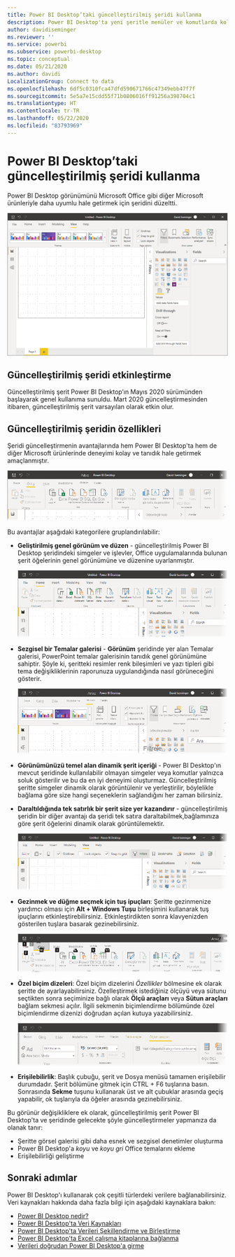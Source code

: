 ```yaml
---
title: Power BI Desktop’taki güncelleştirilmiş şeridi kullanma
description: Power BI Desktop'ta yeni şeritle menüler ve komutlarda kolayca gezinin
author: davidiseminger
ms.reviewer: ''
ms.service: powerbi
ms.subservice: powerbi-desktop
ms.topic: conceptual
ms.date: 05/21/2020
ms.author: davidi
LocalizationGroup: Connect to data
ms.openlocfilehash: 6df5c0310fca47dfd590671766c47349ebb47f7f
ms.sourcegitcommit: 5e5a7e15cdd55f71b0806016ff91256a398704c1
ms.translationtype: HT
ms.contentlocale: tr-TR
ms.lasthandoff: 05/22/2020
ms.locfileid: "83793969"
---
```

# <a name="use-the-updated-ribbon-in-power-bi-desktop"></a>Power BI Desktop’taki güncelleştirilmiş şeridi kullanma

Power BI Desktop görünümünü Microsoft Office gibi diğer Microsoft ürünleriyle daha uyumlu hale getirmek için şeridini düzeltti.

![Power BI Desktop'ta yeni şerit](media/desktop-ribbon/desktop-ribbon-02.png)

## <a name="how-to-enable-the-updated-ribbon"></a>Güncelleştirilmiş şeridi etkinleştirme

Güncelleştirilmiş şerit Power BI Desktop’ın Mayıs 2020 sürümünden başlayarak genel kullanıma sunuldu. Mart 2020 güncelleştirmesinden itibaren, güncelleştirilmiş şerit varsayılan olarak etkin olur. 

## <a name="features-of-the-updated-ribbon"></a>Güncelleştirilmiş şeridin özellikleri

Şeridi güncelleştirmenin avantajlarında hem Power BI Desktop'ta hem de diğer Microsoft ürünlerinde deneyimi kolay ve tanıdık hale getirmek amaçlanmıştır. 

![Power BI Desktop'ta yeni şerit](media/desktop-ribbon/desktop-ribbon-03.png)

Bu avantajlar aşağıdaki kategorilere gruplandırılabilir:

* **Geliştirilmiş genel görünüm ve düzen** - güncelleştirilmiş Power BI Desktop şeridindeki simgeler ve işlevler, Office uygulamalarında bulunan şerit öğelerinin genel görünümüne ve düzenine uyarlanmıştır.

    ![Geliştirilmiş genel görünüm](media/desktop-ribbon/desktop-ribbon-04.png)

* **Sezgisel bir Temalar galerisi** - **Görünüm** şeridinde yer alan Temalar galerisi, PowerPoint temalar galerisinin tanıdık genel görünümüne sahiptir. Şöyle ki, şeritteki resimler renk bileşimleri ve yazı tipleri gibi tema değişikliklerinin raporunuza uygulandığında nasıl görüneceğini gösterir. 

    ![Daha iyi temalar](media/desktop-ribbon/desktop-ribbon-05.png)

* **Görünümünüzü temel alan dinamik şerit içeriği** - Power BI Desktop'ın mevcut şeridinde kullanılabilir olmayan simgeler veya komutlar yalnızca soluk gösterilir ve bu da en iyi deneyimi oluşturmaz. Güncelleştirilmiş şeritte simgeler dinamik olarak görüntülenir ve yerleştirilir, böylelikle bağlama göre size hangi seçeneklerin sağlandığını her zaman bilirsiniz.

* **Daraltıldığında tek satırlık bir şerit size yer kazandırır** - güncelleştirilmiş şeridin bir diğer avantajı da şeridi tek satıra daraltabilmek,bağlamınıza göre şerit öğelerini dinamik olarak görüntülemektir. 

    ![Daraltılmış şerit](media/desktop-ribbon/desktop-ribbon-06.png)

* **Gezinmek ve düğme seçmek için tuş ipuçları**: Şeritte gezinmenize yardımcı olması için **Alt + Windows Tuşu** birleşimini kullanarak tuş ipuçlarını etkinleştirebilirsiniz. Etkinleştirdikten sonra klavyenizden gösterilen tuşlara basarak gezinebilirsiniz.

    ![Tuş ipuçları](media/desktop-ribbon/desktop-ribbon-07.png)

* **Özel biçim dizeleri**: Özel biçim dizelerini *Özellikler* bölmesine ek olarak şeritte de ayarlayabilirsiniz. Özelleştirmek istediğiniz ölçüyü veya sütunu seçtikten sonra seçiminize bağlı olarak **Ölçü araçları** veya **Sütun araçları** bağlam sekmesi açılır. İlgili sekmenin biçimlendirme bölümünde özel biçimlendirme dizenizi doğrudan açılan kutuya yazabilirsiniz.

    ![Özel biçim dizeleri](media/desktop-ribbon/desktop-ribbon-08.png)

* **Erişilebilirlik**: Başlık çubuğu, şerit ve Dosya menüsü tamamen erişilebilir durumdadır. Şerit bölümüne gitmek için CTRL + F6 tuşlarına basın. Sonrasında **Sekme** tuşunu kullanarak üst ve alt çubuklar arasında geçiş yapabilir, ok tuşlarıyla da öğeler arasında gezinebilirsiniz.


Bu görünür değişikliklere ek olarak, güncelleştirilmiş şerit Power BI Desktop'ta ve şeridinde gelecekte şöyle güncelleştirmeler yapmanıza da olanak tanır:

* Şeritte görsel galerisi gibi daha esnek ve sezgisel denetimler oluşturma
* Power BI Desktop'a *koyu* ve *koyu gri* Office temalarını ekleme
* Erişilebilirliği geliştirme


## <a name="next-steps"></a>Sonraki adımlar
Power BI Desktop'ı kullanarak çok çeşitli türlerdeki verilere bağlanabilirsiniz. Veri kaynakları hakkında daha fazla bilgi için aşağıdaki kaynaklara bakın:

* [Power BI Desktop nedir?](../fundamentals/desktop-what-is-desktop.md)
* [Power BI Desktop'ta Veri Kaynakları](../connect-data/desktop-data-sources.md)
* [Power BI Desktop'ta Verileri Şekillendirme ve Birleştirme](../connect-data/desktop-shape-and-combine-data.md)
* [Power BI Desktop'ta Excel çalışma kitaplarına bağlanma](../connect-data/desktop-connect-excel.md)   
* [Verileri doğrudan Power BI Desktop'a girme](../connect-data/desktop-enter-data-directly-into-desktop.md)   
